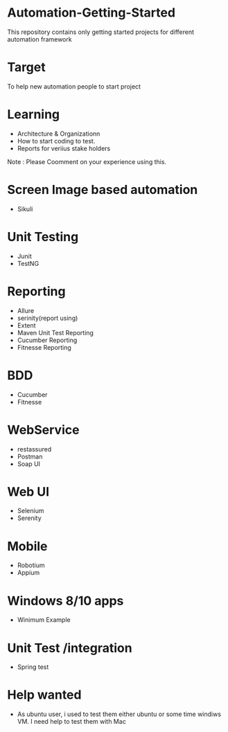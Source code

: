 # Automation-Getting-Started
This repository contains only getting started projects for different automation framework

# Target 
To help new automation people to start project 

# Learning 
- Architecture & Organizationn
- How to start coding to test.
- Reports for veriius stake holders 

Note : Please Coomment on your experience using this.

# Screen Image based automation 
- Sikuli

# Unit Testing 
- Junit
- TestNG

# Reporting 
- Allure
- serinity(report using)
- Extent
- Maven Unit Test Reporting 
- Cucumber Reporting
- Fitnesse Reporting

# BDD 
- Cucumber
- Fitnesse

# WebService 
- restassured
- Postman
- Soap UI

# Web UI
- Selenium
- Serenity

# Mobile
- Robotium
- Appium

# Windows 8/10 apps
 - Winimum Example 

# Unit Test /integration 
- Spring test


# Help wanted
- As ubuntu user, i used to test them either ubuntu or some time windiws VM. I need help to test them with Mac
